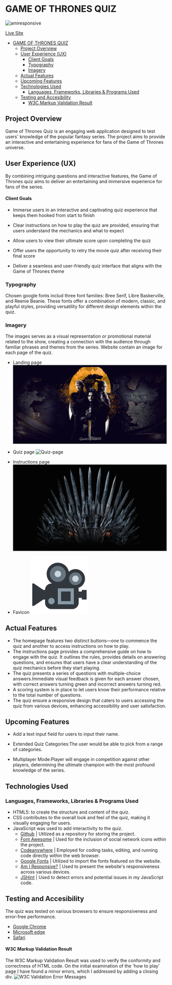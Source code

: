 # GAME OF THRONES QUIZ

![amiresponsive](https://ui.dev/amiresponsive?url=https://cristina-becheru.github.io/GOT-Quiz/)

[Live Site](https://cristina-becheru.github.io/GOT-Quiz/)

- [GAME OF THRONES QUIZ](#game-of-thrones-quiz)
  - [Project Overview](#project-overview)
  - [User Experience (UX)](#user-experience-ux)
      - [Client Goals](#client-goals)
    - [Typography](#typography)
    - [Imagery](#imagery)
  - [Actual Features](#actual-features)
  - [Upcoming Features](#upcoming-features)
  - [Technologies Used](#technologies-used)
    - [Languages, Frameworks, Libraries \& Programs Used](#languages-frameworks-libraries--programs-used)
  - [Testing and Accesibility](#testing-and-accesibility)
      - [W3C Markup Validation Result](#w3c-markup-validation-result)

## Project Overview

 Game of Thrones Quiz is an engaging web application designed to test users' knowledge of the popular fantasy series. The project aims to provide an interactive and entertaining experience for fans of the Game of Thrones universe.

## User Experience (UX)

By combining intriguing questions and interactive features, the Game of Thrones quiz aims to deliver an entertaining and immersive experience for fans of the series.

#### Client Goals

- Immerse users in an interactive and captivating quiz experience that keeps them hooked from start to finish
- Clear instructions on how to play the quiz are provided, ensuring that users understand the mechanics and what to expect
- Allow users to view their ultimate score upon completing the quiz
- Offer users the opportunity to retry the movie quiz after receiving their final score
  
- Deliver a seamless and user-friendly quiz interface that aligns with the Game of Thrones theme

### Typography

Chosen google fonts includ three font families: Bree Serif, Libre Baskerville, and Reenie Beanie.
These fonts offer a combination of modern, classic, and playful styles, providing versatility for different design elements within the quiz.

### Imagery

  The images serves as a visual representation or promotional material related to the show, creating a connection with the audience through familiar phrases and themes from the series.
  Website contain an image for each page of the quiz.

- Landing page
  ![Landing-page](assets/images/backgroundchoice.jpg)

- Quiz page
  ![Quiz-page](assets/images/secondpage.jpg)

- Instructions page
  ![Instructions-page](assets/images/howtoplaypicture.jpg)

- Favicon
![Favicon](assets/favicon/apple-touch-icon.png)

## Actual Features

- The homepage features two distinct buttons—one to commence the quiz and another to access instructions on how to play.
- The instructions page provides a comprehensive guide on how to engage with the quiz. It outlines the rules, provides details on answering questions, and ensures that users have a clear understanding of the quiz mechanics before they start playing.
- The quiz presents a series of questions with multiple-choice answers.Immediate visual feedback is given for each answer chosen, with correct answers turning green and incorrect answers turning red.
- A scoring system is in place to let users know their performance relative to the total number of questions.
- The quiz ensure a responsive design that caters to users accessing the quiz from various devices, enhancing accessibility and user satisfaction.

## Upcoming Features

- Add a text input field for users to input their name.

- Extended Quiz Categories:The user would be able to pick from a range of categories.
- Multiplayer Mode:Player will engage in competition against other players, determining the ultimate champion with the most profound knowledge of the series.

## Technologies Used

### Languages, Frameworks, Libraries & Programs Used

- HTML5: to create the structure and content of the quiz.
- CSS contributes to the overall look and feel of the quiz, making it visually engaging for users.
- JavaScript was used to add interactivity to the quiz.
  - [Github](https://github.com/) | Utilized as a repository for storing the project.
  - [Font Awesome](https://fontawesome.com/icons) | Used for the inclusion of social network icons within the project.
  - [Codeanywhere](https://app.codeanywhere.com/) | Employed for coding tasks, editing, and running code directly within the web browser.
  - [Google Fonts](https://fonts.google.com/) |  Utilized to import the fonts featured on the website.
  - [Am I Responsive?](https://ui.dev/amiresponsive?) | Used to present the website's responsiveness across various devices.
  - [JSHint](https://jshint.com/) | Used to detect errors and potential issues in my JavaScript code.

## Testing and Accesibility
  
The quiz was tested on various browsers to ensure responsiveness and error-free performance.

- [Google Chrome](https://www.google.com/chrome/)
- [Microsoft edge](https://www.microsoft.com/en-us/edge?form=MA13L0)
- [Safari](https://www.apple.com/safari/)
  
#### W3C Markup Validation Result

The W3C Markup Validation Result was used to verify the conformity and correctness of HTML code. On the initial examination of the 'how to play' page I have found a minor errors, which I addressed by adding a closing div.
![W3C Validation Error Messages]()
